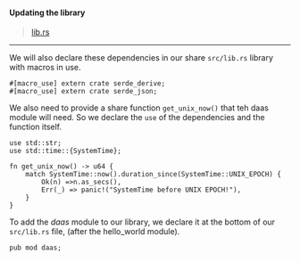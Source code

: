 #### Updating the library
>[lib.rs](https://github.com/dsietz/rust-daas/blob/master/src/lib.rs)

---

We will also declare these dependencies in our share `src/lib.rs` library with macros in use.

```
#[macro_use] extern crate serde_derive;
#[macro_use] extern crate serde_json;
```

We also need to provide a share function `get_unix_now()` that teh daas module will need. So we declare the `use` of the dependencies and the function itself.

```
use std::str;
use std::time::{SystemTime};
```

```
fn get_unix_now() -> u64 {
    match SystemTime::now().duration_since(SystemTime::UNIX_EPOCH) {
        Ok(n) =>n.as_secs(),
        Err(_) => panic!("SystemTime before UNIX EPOCH!"),
    }
}
```

To add the _daas_ module to our library, we declare it at the bottom of our `src/lib.rs` file, (after the hello_world module).

```
pub mod daas;
```
